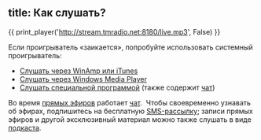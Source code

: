 title: Как слушать?
---

{{ print_player('http://stream.tmradio.net:8180/live.mp3', False) }}

Если проигрыватель «заикается», попробуйте использовать системный проигрыватель:

- [Слушать через WinAmp или iTunes](/playlist.pls)
- [Слушать через Windows Media Player](/playlist.m3u)
- [Слушать специальной программой][cl] (также содержит [чат][ch])

Во время [прямых эфиров][li] работает [чат][ch].  Чтобы своевременно узнавать об
эфирах, подпишитесь на бесплатную [SMS-рассылку][sm]; записи прямых эфиров и
другой эксклюзивный материал можно также слушать в виде [подкаста][pc].

[cl]: http://app.tmradio.net/
[li]: /live.html
[ch]: /chat.html
[sm]: /sms.html
[pc]: /podcast.html
